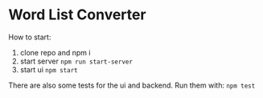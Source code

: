 # Word List Converter

How to start:

1. clone repo and npm i
2. start server `npm run start-server`
3. start ui `npm start`

There are also some tests for the ui and backend. Run them with:
`npm test`
